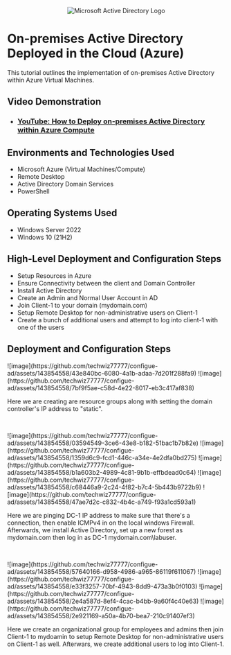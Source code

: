 <p align="center">
<img src="https://i.imgur.com/pU5A58S.png" alt="Microsoft Active Directory Logo"/>
</p>

<h1>On-premises Active Directory Deployed in the Cloud (Azure)</h1>
This tutorial outlines the implementation of on-premises Active Directory within Azure Virtual Machines.<br />


<h2>Video Demonstration</h2>

- ### [YouTube: How to Deploy on-premises Active Directory within Azure Compute](https://www.youtube.com/watch?v=lzHRxxSmQXc)

<h2>Environments and Technologies Used</h2>

- Microsoft Azure (Virtual Machines/Compute)
- Remote Desktop
- Active Directory Domain Services
- PowerShell

<h2>Operating Systems Used </h2>

- Windows Server 2022
- Windows 10 (21H2)

<h2>High-Level Deployment and Configuration Steps</h2>

- Setup Resources in Azure
- Ensure Connectivity between the client and Domain Controller
- Install Active Directory
- Create an Admin and Normal User Account in AD
- Join Client-1 to your domain (mydomain.com)
- Setup Remote Desktop for non-administrative users on Client-1
- Create a bunch of additional users and attempt to log into client-1 with one of the users 

<h2>Deployment and Configuration Steps</h2>

<p>
![image](https://github.com/techwiz77777/configue-ad/assets/143854558/43e840bc-6080-4a1b-adaa-7d201f288fa9)
![image](https://github.com/techwiz77777/configue-ad/assets/143854558/7bf9f5ae-c58d-4e22-8017-eb3c417af838)
</p>
<p>
Here we are creating are resource groups along with setting the domain controller's IP address to "static".
</p>
<br />

<p>
![image](https://github.com/techwiz77777/configue-ad/assets/143854558/03594549-3ce6-43e8-b182-51bac1b7b82e)
![image](https://github.com/techwiz77777/configue-ad/assets/143854558/1359d6c9-fcd1-446c-a34e-4e2dfa0bd275)
![image](https://github.com/techwiz77777/configue-ad/assets/143854558/b1a603b2-4989-4c81-9b1b-effbdead0c64)
![image](https://github.com/techwiz77777/configue-ad/assets/143854558/c68446a9-2c24-4f82-b7c4-5b443b9722b9)
![image](https://github.com/techwiz77777/configue-ad/assets/143854558/47ae7d2c-c832-4b4c-a749-f93a1cd593a1)

</p>
<p>
Here we are pinging DC-1 IP address to make sure that there's a connection, then enable ICMPv4 in on the local windows Firewall. Afterwards, we install Active Directory, set up a new forest as mydomain.com then log in as DC-1  mydomain.com\labuser. 
</p>
<br />

<p>
![image](https://github.com/techwiz77777/configue-ad/assets/143854558/57640166-d958-4986-a965-86119f611067)
![image](https://github.com/techwiz77777/configue-ad/assets/143854558/e33f3257-70bf-4943-8dd9-473a3b0f0103)
![image](https://github.com/techwiz77777/configue-ad/assets/143854558/2e4a587d-8ef4-4cac-b4bb-9a60f4c40e63)
![image](https://github.com/techwiz77777/configue-ad/assets/143854558/2e921169-a50a-4b70-bea7-210c91407ef3)

</p>
<p>
Here we create an organizational group for employees and admins then join Client-1 to mydoamin to setup Remote Desktop for non-administrative users on Client-1 as well. Afterwars, we create additional users to log into Client-1.

</p>
<br />
